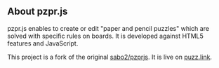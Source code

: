 ## About pzpr.js

pzpr.js enables to create or edit "paper and pencil puzzles" which are solved with specific rules on boards.
It is developed against HTML5 features and JavaScript.

This project is a fork of the original [sabo2/pzprjs](https://github.com/sabo2/pzprjs).
It is live on [puzz.link](https://puzz.link/list.html).


